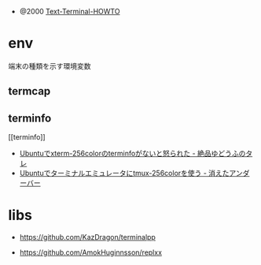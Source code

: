 - @2000 [Text-Terminal-HOWTO](https://linuxjf.osdn.jp/JFdocs/Text-Terminal-HOWTO.html)
# env
端末の種類を示す環境変数
## termcap

## terminfo
[[terminfo]]
- [Ubuntuでxterm-256colorのterminfoがないと怒られた - 絶品ゆどうふのタレ](https://yudoufu.hatenablog.jp/entry/20100930/1285813510)
- [Ubuntuでターミナルエミュレータにtmux-256colorを使う - 消えたアンダーバー](https://akahana-1.hatenablog.jp/entry/2017/11/07/153741)


# libs

- https://github.com/KazDragon/terminalpp

- https://github.com/AmokHuginnsson/replxx
